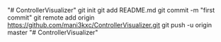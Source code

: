 "# ControllerVisualizer"  git init git add README.md git commit -m "first commit" git remote add origin https://github.com/mani3kxc/ControllerVisualizer.git git push -u origin master
"# ControllerVisualizer" 
